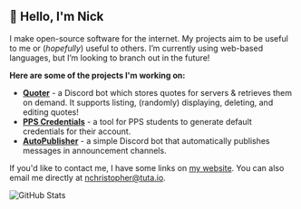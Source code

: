 ## 👋 Hello, I'm Nick

I make open-source software for the internet. My projects aim to be useful to me or (_hopefully_) useful to others. I’m currently using web-based languages, but I’m looking to branch out in the future!

**Here are some of the projects I'm working on:**

-   [**Quoter**](https://github.com/nchristopher/quoter) - a Discord bot which stores quotes for servers & retrieves them on demand. It supports listing, (randomly) displaying, deleting, and editing quotes!
-   [**PPS Credentials**](https://github.com/nchristopher/pps-credentials) - a tool for PPS students to generate default credentials for their account.
-   [**AutoPublisher**](https://github.com/nchristopher/autopublisher) - a simple Discord bot that automatically publishes messages in announcement channels.

If you'd like to contact me, I have some links on [my website](https://nchristopher.me). You can also email me directly at [nchristopher@tuta.io](mailto:nchristopher@tuta.io).

![GitHub Stats](https://github-readme-stats.vercel.app/api?username=nchristopher&show_icons=true&theme=dark&count_private=true)
